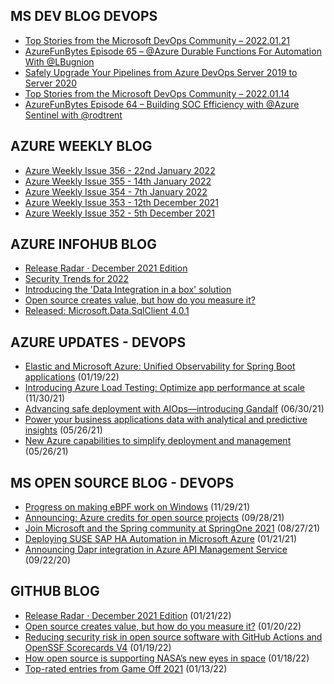 ## MS DEV BLOG DEVOPS 

<!-- DEVBLOGDEVOPS:START -->
- [Top Stories from the Microsoft DevOps Community – 2022.01.21](https://devblogs.microsoft.com/devops/top-stories-from-the-microsoft-devops-community-2022-01-21/)
- [AzureFunBytes Episode 65 – @Azure Durable Functions For Automation With @LBugnion](https://devblogs.microsoft.com/devops/azurefunbytes-episode-65-azure-durable-functions-for-automation-with-lbugnion/)
- [Safely Upgrade Your Pipelines from Azure DevOps Server 2019 to Server 2020](https://devblogs.microsoft.com/devops/safely-upgrade-from-azure-devops-server-2019-to-server-2020/)
- [Top Stories from the Microsoft DevOps Community – 2022.01.14](https://devblogs.microsoft.com/devops/top-stories-from-the-microsoft-devops-community-2022-01-14/)
- [AzureFunBytes Episode 64 – Building SOC Efficiency with @Azure Sentinel with @rodtrent](https://devblogs.microsoft.com/devops/azurefunbytes-episode-64-building-soc-efficiency-with-azure-sentinel-with-rodtrent/)
<!-- DEVBLOGDEVOPS:END -->


## AZURE WEEKLY BLOG

<!-- AZUREWEEKLY:START -->
- [Azure Weekly Issue 356 - 22nd January 2022](https://azureweekly.info/issue-356.html)
- [Azure Weekly Issue 355 - 14th January 2022](https://azureweekly.info/issue-355.html)
- [Azure Weekly Issue 354 - 7th January 2022](https://azureweekly.info/issue-354.html)
- [Azure Weekly Issue 353 - 12th December 2021](https://azureweekly.info/issue-353.html)
- [Azure Weekly Issue 352 - 5th December 2021](https://azureweekly.info/issue-352.html)
<!-- AZUREWEEKLY:END -->

## AZURE INFOHUB BLOG 

<!-- AZUREINFOHUB:START -->
- [Release Radar · December 2021 Edition](https://github.blog/2022-01-21-release-radar-dec-2021/)
- [Security Trends for 2022](https://techcommunity.microsoft.com/t5/azure-governance-and-management/security-trends-for-2022/ba-p/3068782)
- [Introducing the &#39;Data Integration in a box&#39; solution](https://techcommunity.microsoft.com/t5/azure-data-factory-blog/introducing-the-data-integration-in-a-box-solution/ba-p/3068027)
- [Open source creates value, but how do you measure it?](https://github.blog/2022-01-20-open-source-creates-value-but-how-do-you-measure-it/)
- [Released: Microsoft.Data.SqlClient 4.0.1](https://techcommunity.microsoft.com/t5/sql-server-blog/released-microsoft-data-sqlclient-4-0-1/ba-p/3067481)
<!-- AZUREINFOHUB:END -->


## AZURE UPDATES - DEVOPS 

<!-- AZUREUPDATES:START -->

 - [Elastic and Microsoft Azure: Unified Observability for Spring Boot applications](https://azure.microsoft.com/blog/elastic-and-microsoft-azure-unified-observability-for-spring-boot-applications/) (01/19/22)
 - [Introducing Azure Load Testing: Optimize app performance at scale](https://azure.microsoft.com/blog/introducing-azure-load-testing-optimize-app-performance-at-scale/) (11/30/21)
 - [Advancing safe deployment with AIOps—introducing Gandalf](https://azure.microsoft.com/blog/advancing-safe-deployment-with-aiops-introducing-gandalf/) (06/30/21)
 - [Power your business applications data with analytical and predictive insights](https://azure.microsoft.com/blog/power-your-business-applications-data-with-analytical-and-predictive-insights/) (05/26/21)
 - [New Azure capabilities to simplify deployment and management](https://azure.microsoft.com/blog/new-azure-capabilities-to-simplify-deployment-and-management/) (05/26/21)
<!-- AZUREUPDATES:END -->


## MS OPEN SOURCE BLOG - DEVOPS 

<!-- MSOPENSOURCEBLOG:START -->

 - [Progress on making eBPF work on Windows](https://cloudblogs.microsoft.com/opensource/2021/11/29/progress-on-making-ebpf-work-on-windows/) (11/29/21)
 - [Announcing: Azure credits for open source projects](https://cloudblogs.microsoft.com/opensource/2021/09/28/announcing-azure-credits-for-open-source-projects/) (09/28/21)
 - [Join Microsoft and the Spring community at SpringOne 2021](https://cloudblogs.microsoft.com/opensource/2021/08/27/join-microsoft-and-the-spring-community-at-springone-2021/) (08/27/21)
 - [Deploying SUSE SAP HA Automation in Microsoft Azure](https://cloudblogs.microsoft.com/opensource/2021/01/21/deploying-suse-sap-ha-automation-in-microsoft-azure/) (01/21/21)
 - [Announcing Dapr integration in Azure API Management Service](https://cloudblogs.microsoft.com/opensource/2020/09/22/announcing-dapr-integration-azure-api-management-service-apim/) (09/22/20)
<!-- MSOPENSOURCEBLOG:END -->


## GITHUB BLOG


<!-- GITHUB:START -->

 - [Release Radar · December 2021 Edition](https://github.blog/2022-01-21-release-radar-dec-2021/) (01/21/22)
 - [Open source creates value, but how do you measure it?](https://github.blog/2022-01-20-open-source-creates-value-but-how-do-you-measure-it/) (01/20/22)
 - [Reducing security risk in open source software with GitHub Actions and OpenSSF Scorecards V4](https://github.blog/2022-01-19-reducing-security-risk-oss-actions-opensff-scorecards-v4/) (01/19/22)
 - [How open source is supporting NASA’s new eyes in space](https://github.blog/2022-01-18-how-open-source-is-supporting-nasas-new-eyes-in-space/) (01/18/22)
 - [Top-rated entries from Game Off 2021](https://github.blog/2022-01-13-top-entries-from-game-off-2021/) (01/13/22)
<!-- GITHUB:END -->
